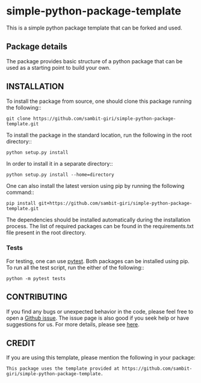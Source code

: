 # simple-python-package-template

This is a simple python package template that can be forked and used.


## Package details

The package provides basic structure of a python package that can be used as a starting point to build your own.

## INSTALLATION

To install the package from source, one should clone this package running the following::

    git clone https://github.com/sambit-giri/simple-python-package-template.git

To install the package in the standard location, run the following in the root directory::

    python setup.py install

In order to install it in a separate directory::

    python setup.py install --home=directory

One can also install the latest version using pip by running the following command::

    pip install git+https://github.com/sambit-giri/simple-python-package-template.git

The dependencies should be installed automatically during the installation process. The list of required packages can be found in the requirements.txt file present in the root directory.

### Tests

For testing, one can use [pytest](https://docs.pytest.org/en/stable/). Both packages can be installed using pip. To run all the test script, run the either of the following::

    python -m pytest tests
    
## CONTRIBUTING

If you find any bugs or unexpected behavior in the code, please feel free to open a [Github issue](https://github.com/sambit-giri/simple-python-package-template/issues). The issue page is also good if you seek help or have suggestions for us. For more details, please see [here](https://simple-python-package-template.readthedocs.io/contributing.html).

## CREDIT

If you are using this template, please mention the following in your package:

    This package uses the template provided at https://github.com/sambit-giri/simple-python-package-template. 
    
